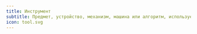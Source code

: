 ```yaml
---
title: Инструмент
subtitle: Предмет, устройство, механизм, машина или алгоритм, используемые для воздействия на объект, его изменения или измерения, в целях достижения полезного эффекта
icon: tool.svg
---
```

